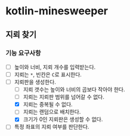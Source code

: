 # kotlin-minesweeper

## 지뢰 찾기

### 기능 요구사항

- [ ] 높이와 너비, 지뢰 개수를 입력받는다.
- [ ] 지뢰는 `*`, 빈칸은 `C`로 표시한다.
- [ ] 지뢰판을 생성한다.
    - [ ] 지뢰 갯수는 높이와 너비의 곱보다 작아야 한다.
    - [ ] 지뢰는 지뢰판 범위를 넘어갈 수 없다.
    - [x] 지뢰는 중복될 수 없다.
    - [ ] 지뢰는 랜덤으로 배치한다.
    - [x] 크기가 0인 지뢰판은 생성할 수 없다.
- [ ] 특정 좌표의 지뢰 여부를 판단한다.
